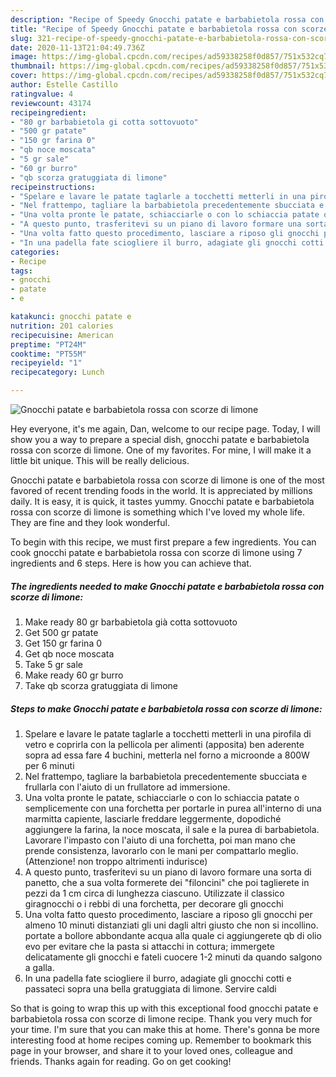 ```yaml
---
description: "Recipe of Speedy Gnocchi patate e barbabietola rossa con scorze di limone"
title: "Recipe of Speedy Gnocchi patate e barbabietola rossa con scorze di limone"
slug: 321-recipe-of-speedy-gnocchi-patate-e-barbabietola-rossa-con-scorze-di-limone
date: 2020-11-13T21:04:49.736Z
image: https://img-global.cpcdn.com/recipes/ad59338258f0d857/751x532cq70/gnocchi-patate-e-barbabietola-rossa-con-scorze-di-limone-recipe-main-photo.jpg
thumbnail: https://img-global.cpcdn.com/recipes/ad59338258f0d857/751x532cq70/gnocchi-patate-e-barbabietola-rossa-con-scorze-di-limone-recipe-main-photo.jpg
cover: https://img-global.cpcdn.com/recipes/ad59338258f0d857/751x532cq70/gnocchi-patate-e-barbabietola-rossa-con-scorze-di-limone-recipe-main-photo.jpg
author: Estelle Castillo
ratingvalue: 4
reviewcount: 43174
recipeingredient:
- "80 gr barbabietola gi cotta sottovuoto"
- "500 gr patate"
- "150 gr farina 0"
- "qb noce moscata"
- "5 gr sale"
- "60 gr burro"
- "qb scorza gratuggiata di limone"
recipeinstructions:
- "Spelare e lavare le patate taglarle a tocchetti metterli in una pirofila di vetro e coprirla con la pellicola per alimenti (apposita) ben aderente sopra ad essa fare 4 buchini, metterla nel forno a microonde a 800W per 6 minuti"
- "Nel frattempo, tagliare la barbabietola precedentemente sbucciata e frullarla con l&#39;aiuto di un frullatore ad immersione."
- "Una volta pronte le patate, schiacciarle o con lo schiaccia patate o semplicemente con una forchetta per portarle in purea all&#39;interno di una marmitta capiente, lasciarle freddare leggermente, dopodiché aggiungere la farina, la noce moscata, il sale e la purea di barbabietola. Lavorare l&#39;impasto con l&#39;aiuto di una forchetta, poi man mano che prende consistenza, lavorarlo con le mani per compattarlo meglio. (Attenzione! non troppo altrimenti indurisce)"
- "A questo punto, trasferitevi su un piano di lavoro formare una sorta di panetto, che a sua volta formerete dei &#34;filoncini&#34; che poi taglierete in pezzi da 1 cm circa di lunghezza ciascuno. Utilizzate il classico giragnocchi o i rebbi di una forchetta, per decorare gli gnocchi"
- "Una volta fatto questo procedimento, lasciare a riposo gli gnocchi per almeno 10 minuti distanziati gli uni dagli altri giusto che non si incollino. portate a bollore abbondante acqua alla quale ci aggiungerete qb di olio evo per evitare che la pasta si attacchi in cottura; immergete delicatamente gli gnocchi e fateli cuocere 1-2 minuti da quando salgono a galla."
- "In una padella fate sciogliere il burro, adagiate gli gnocchi cotti e passateci sopra una bella gratuggiata di limone. Servire caldi"
categories:
- Recipe
tags:
- gnocchi
- patate
- e

katakunci: gnocchi patate e 
nutrition: 201 calories
recipecuisine: American
preptime: "PT24M"
cooktime: "PT55M"
recipeyield: "1"
recipecategory: Lunch

---
```



![Gnocchi patate e barbabietola rossa con scorze di limone](https://img-global.cpcdn.com/recipes/ad59338258f0d857/751x532cq70/gnocchi-patate-e-barbabietola-rossa-con-scorze-di-limone-recipe-main-photo.jpg)

Hey everyone, it's me again, Dan, welcome to our recipe page. Today, I will show you a way to prepare a special dish, gnocchi patate e barbabietola rossa con scorze di limone. One of my favorites. For mine, I will make it a little bit unique. This will be really delicious.



Gnocchi patate e barbabietola rossa con scorze di limone is one of the most favored of recent trending foods in the world. It is appreciated by millions daily. It is easy, it is quick, it tastes yummy. Gnocchi patate e barbabietola rossa con scorze di limone is something which I've loved my whole life. They are fine and they look wonderful.


To begin with this recipe, we must first prepare a few ingredients. You can cook gnocchi patate e barbabietola rossa con scorze di limone using 7 ingredients and 6 steps. Here is how you can achieve that.

<!--inarticleads1-->

##### The ingredients needed to make Gnocchi patate e barbabietola rossa con scorze di limone:

1. Make ready 80 gr barbabietola già cotta sottovuoto
1. Get 500 gr patate
1. Get 150 gr farina 0
1. Get qb noce moscata
1. Take 5 gr sale
1. Make ready 60 gr burro
1. Take qb scorza gratuggiata di limone




<!--inarticleads2-->

##### Steps to make Gnocchi patate e barbabietola rossa con scorze di limone:

1. Spelare e lavare le patate taglarle a tocchetti metterli in una pirofila di vetro e coprirla con la pellicola per alimenti (apposita) ben aderente sopra ad essa fare 4 buchini, metterla nel forno a microonde a 800W per 6 minuti
1. Nel frattempo, tagliare la barbabietola precedentemente sbucciata e frullarla con l&#39;aiuto di un frullatore ad immersione.
1. Una volta pronte le patate, schiacciarle o con lo schiaccia patate o semplicemente con una forchetta per portarle in purea all&#39;interno di una marmitta capiente, lasciarle freddare leggermente, dopodiché aggiungere la farina, la noce moscata, il sale e la purea di barbabietola. Lavorare l&#39;impasto con l&#39;aiuto di una forchetta, poi man mano che prende consistenza, lavorarlo con le mani per compattarlo meglio. (Attenzione! non troppo altrimenti indurisce)
1. A questo punto, trasferitevi su un piano di lavoro formare una sorta di panetto, che a sua volta formerete dei &#34;filoncini&#34; che poi taglierete in pezzi da 1 cm circa di lunghezza ciascuno. Utilizzate il classico giragnocchi o i rebbi di una forchetta, per decorare gli gnocchi
1. Una volta fatto questo procedimento, lasciare a riposo gli gnocchi per almeno 10 minuti distanziati gli uni dagli altri giusto che non si incollino. portate a bollore abbondante acqua alla quale ci aggiungerete qb di olio evo per evitare che la pasta si attacchi in cottura; immergete delicatamente gli gnocchi e fateli cuocere 1-2 minuti da quando salgono a galla.
1. In una padella fate sciogliere il burro, adagiate gli gnocchi cotti e passateci sopra una bella gratuggiata di limone. Servire caldi




So that is going to wrap this up with this exceptional food gnocchi patate e barbabietola rossa con scorze di limone recipe. Thank you very much for your time. I'm sure that you can make this at home. There's gonna be more interesting food at home recipes coming up. Remember to bookmark this page in your browser, and share it to your loved ones, colleague and friends. Thanks again for reading. Go on get cooking!
